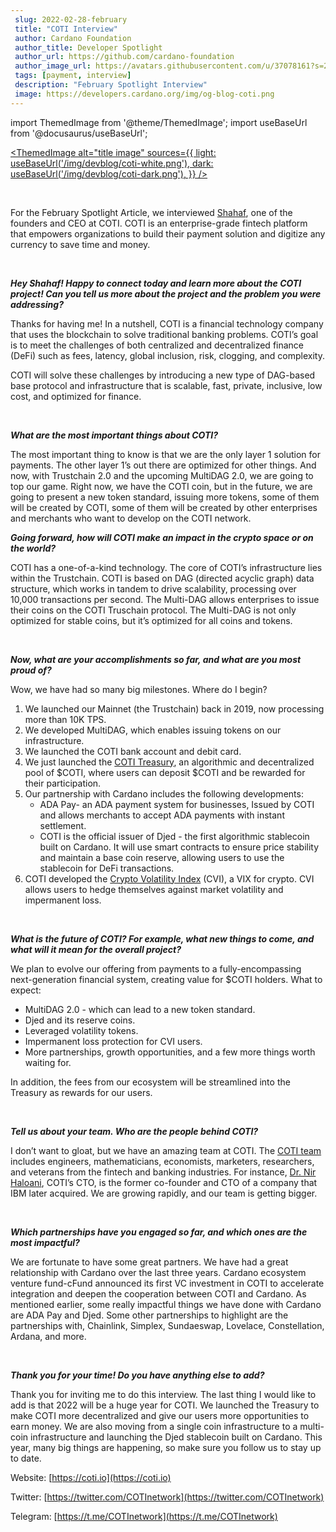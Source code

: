 ```yaml
---
 slug: 2022-02-28-february
 title: "COTI Interview"
 author: Cardano Foundation
 author_title: Developer Spotlight
 author_url: https://github.com/cardano-foundation
 author_image_url: https://avatars.githubusercontent.com/u/37078161?s=200&v=4
 tags: [payment, interview]
 description: "February Spotlight Interview"
 image: https://developers.cardano.org/img/og-blog-coti.png
---
```


 <!-- ![title image](/img/devblog/coti.jpg) -->

import ThemedImage from '@theme/ThemedImage';
import useBaseUrl from '@docusaurus/useBaseUrl';

 [<ThemedImage
alt="title image"
sources={{
    light: useBaseUrl('/img/devblog/coti-white.png'),
    dark: useBaseUrl('/img/devblog/coti-dark.png'),
  }}
/>](https://coti.io)

 <br />

 For the February Spotlight Article, we interviewed [Shahaf](https://twitter.com/shahafbg), one of the founders and CEO at COTI. COTI is an enterprise-grade fintech platform that empowers organizations to build their payment solution and digitize any currency to save time and money.

 <br />

 **_Hey Shahaf! Happy to connect today and learn more about the COTI project! Can you tell us more about the project and the problem you were addressing?_**

 Thanks for having me! In a nutshell, COTI is a financial technology company that uses the blockchain to solve traditional banking problems. COTI’s goal is to meet the challenges of both centralized and decentralized finance (DeFi) such as fees, latency, global inclusion, risk, clogging, and complexity. 

 COTI will solve these challenges by introducing a new type of DAG-based base protocol and infrastructure that is scalable, fast, private, inclusive, low cost, and optimized for finance.

<!-- truncate -->

 <br />

 **_What are the most important things about COTI?_**

 The most important thing to know is that we are the only layer 1 solution for payments. The other layer 1’s out there are optimized for other things. And now, with Trustchain 2.0 and the upcoming MultiDAG 2.0, we are going to top our game. Right now, we have the COTI coin, but in the future, we are going to present a new token standard, issuing more tokens, some of them will be created by COTI, some of them will be created by other enterprises and merchants who want to develop on the COTI network. 
 <br />

 **_Going forward, how will COTI make an impact in the crypto space or on the world?_**

 COTI has a one-of-a-kind technology. The core of COTI’s infrastructure lies within the Trustchain. COTI is based on DAG (directed acyclic graph) data structure, which works in tandem to drive scalability, processing over 10,000 transactions per second. The Multi-DAG allows enterprises to issue their coins on the COTI Truschain protocol. The Multi-DAG is not only optimized for stable coins, but it’s optimized for all coins and tokens.


 <br />

 **_Now, what are your accomplishments so far, and what are you most proud of?_**

 Wow, we have had so many big milestones. Where do I begin?

 1. We launched our Mainnet (the Trustchain) back in 2019, now processing more than 10K TPS.
 2. We developed MultiDAG, which enables issuing tokens on our infrastructure.
 3. We launched the COTI bank account and debit card.
 4. We just launched the [COTI Treasury](https://medium.com/cotinetwork/everything-you-need-to-know-about-the-coti-treasury-b5fd09e1d82a), an algorithmic and decentralized pool of $COTI, where users can deposit $COTI and be rewarded for their participation.
 5. Our partnership with Cardano includes the following developments:
     - ADA Pay- an ADA payment system for businesses, Issued by COTI and allows merchants to accept ADA payments with instant settlement.
     - COTI is the official issuer of Djed - the first algorithmic stablecoin built on Cardano. It will use smart contracts to ensure price stability and maintain a base coin reserve, allowing users to use the stablecoin for DeFi transactions. 
 6. COTI developed the [Crypto Volatility Index](https://cvi.finance/) (CVI), a VIX for crypto. CVI allows users to hedge themselves against market volatility and impermanent loss.

 <br />

 **_What is the future of COTI? For example, what new things to come, and what will it mean for the overall project?_**

 We plan to evolve our offering from payments to a fully-encompassing next-generation financial system, creating value for $COTI holders. What to expect:
 - MultiDAG 2.0 - which can lead to a new token standard.
 - Djed and its reserve coins.
 - Leveraged volatility tokens.
 - Impermanent loss protection for CVI users.
 - More partnerships, growth opportunities, and a few more things worth waiting for. 

 In addition, the fees from our ecosystem will be streamlined into the Treasury as rewards for our users. 

 <br />

 **_Tell us about your team. Who are the people behind COTI?_**

 I don’t want to gloat, but we have an amazing team at COTI. The [COTI team](https://cvi.finance/) includes engineers, mathematicians, economists, marketers, researchers, and veterans from the fintech and banking industries. For instance, [Dr. Nir Haloani](https://www.linkedin.com/in/nir-haloani-324876/), COTI’s CTO, is the former co-founder and CTO of a company that IBM later acquired. We are growing rapidly, and our team is getting bigger.

 <br />

 **_Which partnerships have you engaged so far, and which ones are the most impactful?_**

 We are fortunate to have some great partners. We have had a great relationship with Cardano over the last three years. Cardano ecosystem venture fund-cFund announced its first VC investment in COTI to accelerate integration and deepen the cooperation between COTI and Cardano. As mentioned earlier, some really impactful things we have done with Cardano are ADA Pay and Djed. Some other partnerships to highlight are the partnerships with, Chainlink, Simplex, Sundaeswap, Lovelace, Constellation, Ardana, and more.

 <br />

 **_Thank you for your time! Do you have anything else to add?_**

 Thank you for inviting me to do this interview. The last thing I would like to add is that 2022 will be a huge year for COTI. We launched the Treasury to make COTI more decentralized and give our users more opportunities to earn money. We are also moving from a single coin infrastructure to a multi-coin infrastructure and launching the Djed stablecoin built on Cardano. This year, many big things are happening, so make sure you follow us to stay up to date.

 Website: [https://coti.io](https://coti.io)

 Twitter: [https://twitter.com/COTInetwork](https://twitter.com/COTInetwork)

 Telegram: [https://t.me/COTInetwork](https://t.me/COTInetwork)

 <br />
